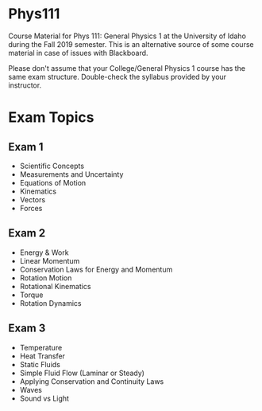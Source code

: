# Phys111
Course Material for Phys 111: General Physics 1 at the University of Idaho during the Fall 2019 semester. This is an alternative source of some course material in case of issues with Blackboard. 

Please don't assume that your College/General Physics 1 course has the same exam structure. Double-check the syllabus provided by your instructor.

# Exam Topics

## Exam 1

* Scientific Concepts
* Measurements and Uncertainty
* Equations of Motion 
* Kinematics 
* Vectors 
* Forces

## Exam 2

* Energy & Work
* Linear Momentum
* Conservation Laws for Energy and Momentum
* Rotation Motion
* Rotational Kinematics
* Torque
* Rotation Dynamics

## Exam 3

* Temperature
* Heat Transfer
* Static Fluids
* Simple Fluid Flow (Laminar or Steady)
* Applying Conservation and Continuity Laws
* Waves
* Sound vs Light
